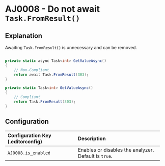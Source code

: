 # AJ0008 - Do not await `Task.FromResult()`

## Explanation

Awaiting `Task.FromResult()` is unnecessary and can be removed.

````csharp

private static async Task<int> GetValueAsync()
{
    // Non-Compliant
    return await Task.FromResult(303);
}

private static Task<int> GetValueAsync()
{
    // Compliant
    return Task.FromResult(303);
}
````

## Configuration

| Configuration Key (.editorconfig) | Description                                          |
|:----------------------------------|:-----------------------------------------------------|
| `AJ0008.is_enabled`               | Enables or disables the analyzer. Default is `true`. |

